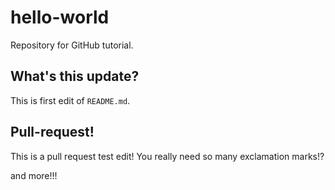 # hello-world
Repository for GitHub tutorial.

## What's this update?
This is first edit of `README.md`.

## Pull-request!
This is a pull request test edit!
You really need so many exclamation marks!? 

and more!!!
